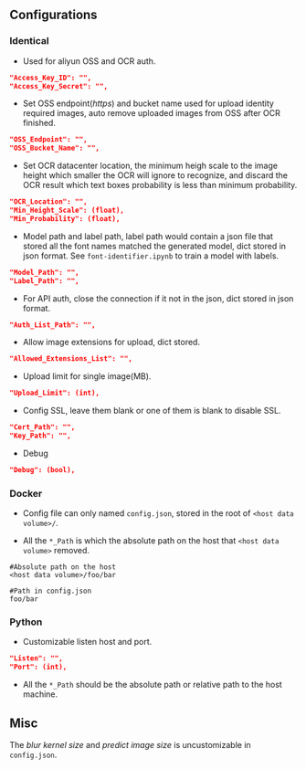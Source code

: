 ## Configurations

### Identical

- Used for aliyun OSS and OCR auth.

```json
"Access_Key_ID": "",
"Access_Key_Secret": "",
```

- Set OSS endpoint(*https*) and bucket name used for upload identity required images, auto remove uploaded images from OSS after OCR finished.

```json
"OSS_Endpoint": "",
"OSS_Bucket_Name": "",
```

- Set OCR datacenter location, the minimum heigh scale to the image height which smaller the OCR will ignore to recognize, and discard the OCR result which text boxes probability is less than minimum probability.

```json
"OCR_Location": "",
"Min_Height_Scale": (float),
"Min_Probability": (float),
```

- Model path and label path, label path would contain a json file that stored all the font names matched the generated model, dict stored in json format. See `font-identifier.ipynb` to train a model with labels.

```json
"Model_Path": "",
"Label_Path": "",
```

- For API auth, close the connection if it not in the json, dict stored in json format.

```json
"Auth_List_Path": "",
```
 
- Allow image extensions for upload, dict stored.
 
```json
"Allowed_Extensions_List": "",
```

- Upload limit for single image(MB).

```json
"Upload_Limit": (int),
```

- Config SSL, leave them blank or one of them is blank to disable SSL.

```json
"Cert_Path": "",
"Key_Path": "",
```

- Debug

```json
"Debug": (bool),
```

### Docker

- Config file can only named `config.json`, stored in the root of `<host data volume>/`.

- All the `*_Path` is which the absolute path on the host that `<host data volume>` removed.

```
#Absolute path on the host
<host data volume>/foo/bar

#Path in config.json
foo/bar
```

### Python

- Customizable listen host and port.

```json
"Listen": "",
"Port": (int),
```

- All the `*_Path` should be the absolute path or relative path to the host machine.

## Misc

The *blur kernel size* and *predict image size* is uncustomizable in `config.json`.
